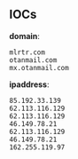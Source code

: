 
## IOCs

__domain__:

```text
mlrtr.com
otanmail.com
mx.otanmail.com
```
__ipaddress__:

```text
85.192.33.139
62.113.116.129
62.113.116.129
46.149.78.21
62.113.116.129
46.149.78.21
162.255.119.97
```